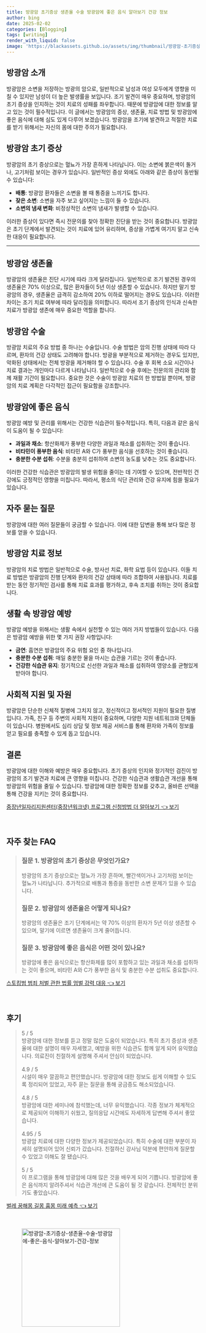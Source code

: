 ```yaml
---
title: 방광암 초기증상 생존율 수술 방광암에 좋은 음식 알아보기 건강 정보
author: bing
date: 2025-02-02
categories: [Blogging]
tags: [writing]
render_with_liquid: false
image: 'https://blackassets.github.io/assets/img/thumbnail/방광암-초기증상-생존율-수술-방광암에-좋은-음식-알아보기-건강-정보.webp'
---
```



<h2 id='방광암_소개'>방광암 소개</h2>

<p>방광암은 소변을 저장하는 방광의 암으로, 일반적으로 남성과 여성 모두에게 영향을 미칠 수 있지만 남성이 더 높은 발생률을 보입니다. 조기 발견이 매우 중요하며, 방광암의 초기 증상을 인지하는 것이 치료의 성패를 좌우합니다. 때문에 방광암에 대한 정보를 알고 있는 것이 필수적입니다. 이 글에서는 방광암의 증상, 생존율, 치료 방법 및 방광암에 좋은 음식에 대해 심도 있게 다루어 보겠습니다. 방광암을 조기에 발견하고 적절한 치료를 받기 위해서는 자신의 몸에 대한 주의가 필요합니다.</p>

<h2 id='방광암_초기_증상'>방광암 초기 증상</h2>

<p>방광암의 초기 증상으로는 혈뇨가 가장 흔하게 나타납니다. 이는 소변에 붉은색이 돌거나, 고기처럼 보이는 경우가 있습니다. 일반적인 증상 외에도 아래와 같은 증상이 동반될 수 있습니다:</p>

<ul>
    <li><b>배통</b>: 방광암 환자들은 소변을 볼 때 통증을 느끼기도 합니다.</li>
    <li><b>잦은 소변</b>: 소변을 자주 보고 싶어지는 느낌이 들 수 있습니다.</li>
    <li><b>소변의 냄새 변화</b>: 비정상적인 소변의 냄새가 발생할 수 있습니다.</li>
</ul>

<p>이러한 증상이 있다면 즉시 전문의를 찾아 정확한 진단을 받는 것이 중요합니다. 방광암은 초기 단계에서 발견되는 것이 치료에 있어 유리하며, 증상을 가볍게 여기지 말고 신속한 대응이 필요합니다.</p>

<hr />

<h2 id='방광암_생존율'>방광암 생존율</h2>

<p>방광암의 생존율은 진단 시기에 따라 크게 달라집니다. 일반적으로 조기 발견된 경우의 생존율은 70% 이상으로, 많은 환자들이 5년 이상 생존할 수 있습니다. 하지만 말기 방광암의 경우, 생존율은 급격히 감소하여 20% 이하로 떨어지는 경우도 있습니다. 이러한 차이는 조기 치료 여부에 따라 달라짐을 의미합니다. 따라서 조기 증상의 인식과 신속한 치료가 방광암 생존에 매우 중요한 역할을 합니다.</p>

<h2 id='방광암_수술'>방광암 수술</h2>

<p>방광암 치료의 주요 방법 중 하나는 수술입니다. 수술 방법은 암의 진행 상태에 따라 다르며, 환자의 건강 상태도 고려해야 합니다. 방광을 부분적으로 제거하는 경우도 있지만, 악화된 상태에서는 전체 방광을 제거해야 할 수 있습니다. 수술 후 회복 소요 시간이나 치료 결과는 개인마다 다르게 나타납니다. 일반적으로 수술 후에는 전문의의 관리와 함께 재활 기간이 필요합니다. 중요한 것은 수술이 방광암 치료의 한 방법일 뿐이며, 방광암의 치료 계획은 다각적인 접근이 필요함을 강조합니다.</p>

<h2 id='방광암_좋은_음식'>방광암에 좋은 음식</h2>

<p>방광암 예방 및 관리를 위해서는 건강한 식습관이 필수적입니다. 특히, 다음과 같은 음식이 도움이 될 수 있습니다:</p>

<ul>
    <li><b>과일과 채소</b>: 항산화제가 풍부한 다양한 과일과 채소를 섭취하는 것이 좋습니다.</li>
    <li><b>비타민이 풍부한 음식</b>: 비타민 A와 C가 풍부한 음식을 선호하는 것이 좋습니다.</li>
    <li><b>충분한 수분 섭취</b>: 수분을 충분히 섭취하여 소변의 농도를 낮추는 것도 중요합니다.</li>
</ul>

<p>이러한 건강한 식습관은 방광암의 발생 위험을 줄이는 데 기여할 수 있으며, 전반적인 건강에도 긍정적인 영향을 미칩니다. 따라서, 평소의 식단 관리와 건강 유지에 힘쓸 필요가 있습니다.</p>

<h2 id='자주_묻는_질문'>자주 묻는 질문</h2>

<p>방광암에 대한 여러 질문들이 궁금할 수 있습니다. 이에 대한 답변을 통해 보다 많은 정보를 얻을 수 있습니다.</p>

<h2 id='방광암_치료_정보'>방광암 치료 정보</h2>

<p>방광암의 치료 방법은 일반적으로 수술, 방사선 치료, 화학 요법 등이 있습니다. 이들 치료 방법은 방광암의 진행 단계와 환자의 건강 상태에 따라 조합하여 사용됩니다. 치료를 받는 동안 정기적인 검사를 통해 치료 효과를 평가하고, 후속 조치를 취하는 것이 중요합니다.</p>

<h2 id='생활_속_방광암_예방'>생활 속 방광암 예방</h2>

<p>방광암 예방을 위해서는 생활 속에서 실천할 수 있는 여러 가지 방법들이 있습니다. 다음은 방광암 예방을 위한 몇 가지 권장 사항입니다:</p>

<ul>
    <li><b>금연</b>: 흡연은 방광암의 주요 위험 요인 중 하나입니다.</li>
    <li><b>충분한 수분 섭취</b>: 매일 충분한 물을 마시는 습관을 기르는 것이 좋습니다.</li>
    <li><b>건강한 식습관 유지</b>: 정기적으로 신선한 과일과 채소를 섭취하여 영양소를 균형있게 받아야 합니다.</li>
</ul>

<h2 id='사회적_지원_및_자원'>사회적 지원 및 자원</h2>

<p>방광암은 단순한 신체적 질병에 그치지 않고, 정신적이고 정서적인 지원이 필요한 질병입니다. 가족, 친구 등 주변의 사회적 지원이 중요하며, 다양한 지원 네트워크와 단체들이 있습니다. 병원에서도 심리 상담 및 정보 제공 서비스를 통해 환자와 가족이 정보를 얻고 필요를 충족할 수 있게 돕고 있습니다.</p>

<h2 id='결론'>결론</h2>

<p>방광암에 대한 이해와 예방은 매우 중요합니다. 초기 증상의 인지와 정기적인 검진이 방광암의 조기 발견과 치료에 큰 영향을 미칩니다. 건강한 식습관과 생활습관 개선을 통해 방광암의 위험을 줄일 수 있습니다. 방광암에 대한 정확한 정보를 갖추고, 올바른 선택을 통해 건강을 지키는 것이 중요합니다.</p>


<p><a class="click-button" title="중장년일자리지원센터(중장년워크넷) 프로그램 신청방법 더 알아보기" href="https://blackassets.github.io/posts/%EC%A4%91%EC%9E%A5%EB%85%84%EC%9D%BC%EC%9E%90%EB%A6%AC%EC%A7%80%EC%9B%90%EC%84%BC%ED%84%B0(%EC%A4%91%EC%9E%A5%EB%85%84%EC%9B%8C%ED%81%AC%EB%84%B7)-%ED%94%84%EB%A1%9C%EA%B7%B8%EB%9E%A8-%EC%8B%A0%EC%B2%AD%EB%B0%A9%EB%B2%95-%EB%8D%94-%EC%95%8C%EC%95%84%EB%B3%B4%EA%B8%B0/" rel="dofollow">중장년일자리지원센터(중장년워크넷) 프로그램 신청방법 더 알아보기 👈 보기</a></p><br>
<h2 id='자주_찾는_FAQ'>자주 찾는 FAQ</h2>
<div itemscope="" itemtype="https://schema.org/FAQPage"> 
<blockquote> 
<div itemscope="" itemprop="mainEntity" itemtype="https://schema.org/Question"> 
<h3 itemprop="name">질문 1. 방광암의 초기 증상은 무엇인가요?</h3> 
<div itemscope="" itemprop="acceptedAnswer" itemtype="https://schema.org/Answer"> 
<span itemprop="text"> <p>방광암의 초기 증상으로는 혈뇨가 가장 흔하며, 빨간색이거나 고기처럼 보이는 혈뇨가 나타납니다. 추가적으로 배통과 통증을 동반한 소변 문제가 있을 수 있습니다.</p> </span> 
</div> 
</div> 
<div itemscope="" itemprop="mainEntity" itemtype="https://schema.org/Question"> 
<h3 itemprop="name">질문 2. 방광암의 생존율은 어떻게 되나요?</h3> 
<div itemscope="" itemprop="acceptedAnswer" itemtype="https://schema.org/Answer"> 
<span itemprop="text"> <p>방광암의 생존율은 조기 단계에서는 약 70% 이상의 환자가 5년 이상 생존할 수 있으며, 말기에 이르면 생존율이 크게 줄어듭니다.</p> </span> 
</div> 
</div> 
<div itemscope="" itemprop="mainEntity" itemtype="https://schema.org/Question"> 
<h3 itemprop="name">질문 3. 방광암에 좋은 음식은 어떤 것이 있나요?</h3> 
<div itemscope="" itemprop="acceptedAnswer" itemtype="https://schema.org/Answer"> 
<span itemprop="text"> <p>방광암에 좋은 음식으로는 항산화제를 많이 포함하고 있는 과일과 채소를 섭취하는 것이 좋으며, 비타민 A와 C가 풍부한 음식 및 충분한 수분 섭취도 중요합니다.</p> </span> 
</div> 
</div> 
</blockquote> 
</div>
<p><a class="click-button" title="스토킹범 범죄 처벌 관한 법률 엄벌 강력 대응" href="https://blackassets.github.io/posts/%EC%8A%A4%ED%86%A0%ED%82%B9%EB%B2%94-%EB%B2%94%EC%A3%84-%EC%B2%98%EB%B2%8C-%EA%B4%80%ED%95%9C-%EB%B2%95%EB%A5%A0-%EC%97%84%EB%B2%8C-%EA%B0%95%EB%A0%A5-%EB%8C%80%EC%9D%91/" rel="dofollow">스토킹범 범죄 처벌 관한 법률 엄벌 강력 대응 👈 보기</a></p><br>
<h2 id='후기'>후기</h2>
<div itemscope itemtype="https://schema.org/Product">
  <blockquote>
  <div itemprop="review" itemscope itemtype="https://schema.org/Review">
      <div itemprop="reviewRating" itemscope itemtype="https://schema.org/Rating"> <span itemprop="ratingValue">5</span> / <span itemprop="bestRating">5</span> </div>
      <span itemprop="reviewBody">방광암에 대한 정보를 듣고 정말 많은 도움이 되었습니다. 특히 초기 증상과 생존율에 대한 설명이 매우 자세했고, 예방을 위한 식습관도 함께 알게 되어 유익했습니다. 의료진이 친절하게 설명해 주셔서 안심이 되었습니다.</span>
  </div>
  <br>
  <div itemprop="review" itemscope itemtype="https://schema.org/Review">
      <div itemprop="reviewRating" itemscope itemtype="https://schema.org/Rating"> <span itemprop="ratingValue">4.9</span> / <span itemprop="bestRating">5</span> </div>
      <span itemprop="reviewBody">시설이 매우 깔끔하고 편안했습니다. 방광암에 대한 정보도 쉽게 이해할 수 있도록 정리되어 있었고, 자주 묻는 질문을 통해 궁금증도 해소되었습니다.</span>
  </div>
  <br>
  <div itemprop="review" itemscope itemtype="https://schema.org/Review">
      <div itemprop="reviewRating" itemscope itemtype="https://schema.org/Rating"> <span itemprop="ratingValue">4.8</span> / <span itemprop="bestRating">5</span> </div>
      <span itemprop="reviewBody">방광암에 대한 세미나에 참석했는데, 너무 유익했습니다. 각종 정보가 체계적으로 제공되어 이해하기 쉬웠고, 질의응답 시간에도 자세하게 답변해 주셔서 좋았습니다.</span>
  </div>
  <br>
  <div itemprop="review" itemscope itemtype="https://schema.org/Review">
      <div itemprop="reviewRating" itemscope itemtype="https://schema.org/Rating"> <span itemprop="ratingValue">4.95</span> / <span itemprop="bestRating">5</span> </div>
      <span itemprop="reviewBody">방광암 치료에 대한 다양한 정보가 제공되었습니다. 특히 수술에 대한 부분이 자세히 설명되어 있어 신뢰가 갔습니다. 친절하신 강사님 덕분에 편안하게 질문할 수 있었고 이해도 잘 됐습니다.</span>
  </div>
  <br>
  <div itemprop="review" itemscope itemtype="https://schema.org/Review">
      <div itemprop="reviewRating" itemscope itemtype="https://schema.org/Rating"> <span itemprop="ratingValue">5</span> / <span itemprop="bestRating">5</span> </div>
      <span itemprop="reviewBody">이 프로그램을 통해 방광암에 대해 많은 것을 배우게 되어 기쁩니다. 방광암에 좋은 음식까지 알려주셔서 식습관 개선에 큰 도움이 될 것 같습니다. 전체적인 분위기도 좋았습니다.</span>
  </div>
  </blockquote>
</div>
<p><a class="click-button" title="벌레 꿈해몽 길몽 흉몽 미래 예측" href="https://blackassets.github.io/posts/%EB%B2%8C%EB%A0%88-%EA%BF%88%ED%95%B4%EB%AA%BD-%EA%B8%B8%EB%AA%BD-%ED%9D%89%EB%AA%BD-%EB%AF%B8%EB%9E%98-%EC%98%88%EC%B8%A1/" rel="dofollow">벌레 꿈해몽 길몽 흉몽 미래 예측 👈 보기</a></p><br>
<figure class="image"><img src="https://blackassets.github.io/assets/img/thumbnail/방광암-초기증상-생존율-수술-방광암에-좋은-음식-알아보기-건강-정보.webp" alt="방광암-초기증상-생존율-수술-방광암에-좋은-음식-알아보기-건강-정보" width="256" height="256"></figure>